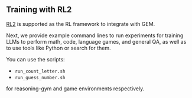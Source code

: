 ## Training with RL2

[RL2](https://github.com/ChenmienTan/RL2) is supported as the RL framework to integrate with GEM.

Next, we provide example command lines to run experiments for training LLMs to perform math, code, language games, and general QA, as well as to use tools like Python or search for them.

You can use the scripts:
- `run_count_letter.sh`
- `run_guess_number.sh`

for reasoning-gym and game environments respectively.
